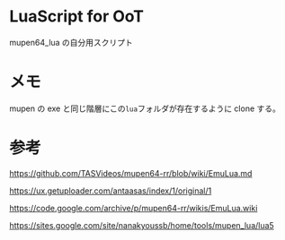 # LuaScript for OoT

mupen64_lua の自分用スクリプト

# メモ

mupen の exe と同じ階層にこの`lua`フォルダが存在するように clone する。

# 参考

https://github.com/TASVideos/mupen64-rr/blob/wiki/EmuLua.md

https://ux.getuploader.com/antaasas/index/1/original/1

https://code.google.com/archive/p/mupen64-rr/wikis/EmuLua.wiki

https://sites.google.com/site/nanakyoussb/home/tools/mupen_lua/lua5
